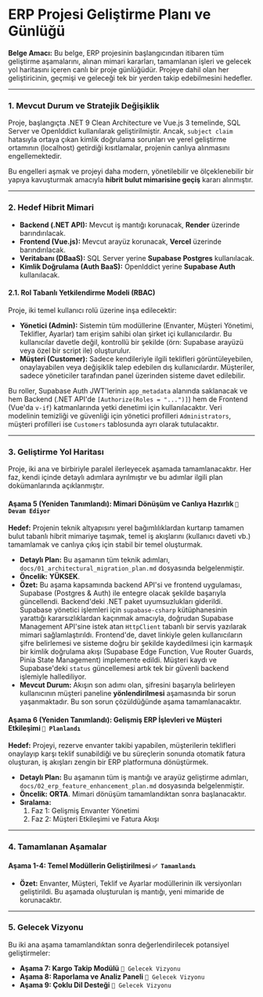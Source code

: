 # **ERP Projesi Geliştirme Planı ve Günlüğü**

**Belge Amacı:** Bu belge, ERP projesinin başlangıcından itibaren tüm geliştirme aşamalarını, alınan mimari kararları, tamamlanan işleri ve gelecek yol haritasını içeren canlı bir proje günlüğüdür. Projeye dahil olan her geliştiricinin, geçmişi ve geleceği tek bir yerden takip edebilmesini hedefler.

---

### **1. Mevcut Durum ve Stratejik Değişiklik**

Proje, başlangıçta .NET 9 Clean Architecture ve Vue.js 3 temelinde, SQL Server ve OpenIddict kullanılarak geliştirilmiştir. Ancak, `subject claim` hatasıyla ortaya çıkan kimlik doğrulama sorunları ve yerel geliştirme ortamının (localhost) getirdiği kısıtlamalar, projenin canlıya alınmasını engellemektedir.

Bu engelleri aşmak ve projeyi daha modern, yönetilebilir ve ölçeklenebilir bir yapıya kavuşturmak amacıyla **hibrit bulut mimarisine geçiş** kararı alınmıştır.

---

### **2. Hedef Hibrit Mimari**

*   **Backend (.NET API):** Mevcut iş mantığı korunacak, **Render** üzerinde barındırılacak.
*   **Frontend (Vue.js):** Mevcut arayüz korunacak, **Vercel** üzerinde barındırılacak.
*   **Veritabanı (DBaaS):** SQL Server yerine **Supabase Postgres** kullanılacak.
*   **Kimlik Doğrulama (Auth BaaS):** OpenIddict yerine **Supabase Auth** kullanılacak.

#### **2.1. Rol Tabanlı Yetkilendirme Modeli (RBAC)**

Proje, iki temel kullanıcı rolü üzerine inşa edilecektir:
*   **Yönetici (Admin):** Sistemin tüm modüllerine (Envanter, Müşteri Yönetimi, Teklifler, Ayarlar) tam erişim sahibi olan şirket içi kullanıcılardır. Bu kullanıcılar davetle değil, kontrollü bir şekilde (örn: Supabase arayüzü veya özel bir script ile) oluşturulur.
*   **Müşteri (Customer):** Sadece kendileriyle ilgili teklifleri görüntüleyebilen, onaylayabilen veya değişiklik talep edebilen dış kullanıcılardır. Müşteriler, sadece yöneticiler tarafından panel üzerinden sisteme davet edilebilir.

Bu roller, Supabase Auth JWT'lerinin `app_metadata` alanında saklanacak ve hem Backend (.NET API'de `[Authorize(Roles = "...")]`) hem de Frontend (Vue'da `v-if`) katmanlarında yetki denetimi için kullanılacaktır. Veri modelinin temizliği ve güvenliği için yönetici profilleri `Administrators`, müşteri profilleri ise `Customers` tablosunda ayrı olarak tutulacaktır.

---

### **3. Geliştirme Yol Haritası**

Proje, iki ana ve birbiriyle paralel ilerleyecek aşamada tamamlanacaktır. Her faz, kendi içinde detaylı adımlara ayrılmıştır ve bu adımlar ilgili plan dokümanlarında açıklanmıştır.

#### **Aşama 5 (Yeniden Tanımlandı): Mimari Dönüşüm ve Canlıya Hazırlık** `🎯 Devam Ediyor`

**Hedef:** Projenin teknik altyapısını yerel bağımlılıklardan kurtarıp tamamen bulut tabanlı hibrit mimariye taşımak, temel iş akışlarını (kullanıcı daveti vb.) tamamlamak ve canlıya çıkış için stabil bir temel oluşturmak.

*   **Detaylı Plan:** Bu aşamanın tüm teknik adımları, `docs/01_architectural_migration_plan.md` dosyasında belgelenmiştir.
*   **Öncelik:** **YÜKSEK**.
*   **Özet:** Bu aşama kapsamında backend API'si ve frontend uygulaması, Supabase (Postgres & Auth) ile entegre olacak şekilde başarıyla güncellendi. Backend'deki .NET paket uyumsuzlukları giderildi. Supabase yönetici işlemleri için `supabase-csharp` kütüphanesinin yarattığı kararsızlıklardan kaçınmak amacıyla, doğrudan Supabase Management API'sine istek atan `HttpClient` tabanlı bir servis yazılarak mimari sağlamlaştırıldı. Frontend'de, davet linkiyle gelen kullanıcıların şifre belirlemesi ve sisteme doğru bir şekilde kaydedilmesi için karmaşık bir kimlik doğrulama akışı (Supabase Edge Function, Vue Router Guards, Pinia State Management) implemente edildi. Müşteri kaydı ve Supabase'deki `status` güncellemesi artık tek bir güvenli backend işlemiyle hallediliyor.
*   **Mevcut Durum:** Akışın son adımı olan, şifresini başarıyla belirleyen kullanıcının müşteri paneline **yönlendirilmesi** aşamasında bir sorun yaşanmaktadır. Bu son sorun çözüldüğünde aşama tamamlanacaktır.

#### **Aşama 6 (Yeniden Tanımlandı): Gelişmiş ERP İşlevleri ve Müşteri Etkileşimi** `📝 Planlandı`

**Hedef:** Projeyi, rezerve envanter takibi yapabilen, müşterilerin teklifleri onaylayıp karşı teklif sunabildiği ve bu süreçlerin sonunda otomatik fatura oluşturan, iş akışları zengin bir ERP platformuna dönüştürmek.

*   **Detaylı Plan:** Bu aşamanın tüm iş mantığı ve arayüz geliştirme adımları, `docs/02_erp_feature_enhancement_plan.md` dosyasında belgelenmiştir.
*   **Öncelik:** **ORTA**. Mimari dönüşüm tamamlandıktan sonra başlanacaktır.
*   **Sıralama:**
    1.  Faz 1: Gelişmiş Envanter Yönetimi
    2.  Faz 2: Müşteri Etkileşimi ve Fatura Akışı

---

### **4. Tamamlanan Aşamalar**

#### **Aşama 1-4: Temel Modüllerin Geliştirilmesi** `✅ Tamamlandı`

*   **Özet:** Envanter, Müşteri, Teklif ve Ayarlar modüllerinin ilk versiyonları geliştirildi. Bu aşamada oluşturulan iş mantığı, yeni mimaride de korunacaktır.

---

### **5. Gelecek Vizyonu**

Bu iki ana aşama tamamlandıktan sonra değerlendirilecek potansiyel geliştirmeler:

*   **Aşama 7: Kargo Takip Modülü** `🧊 Gelecek Vizyonu`
*   **Aşama 8: Raporlama ve Analiz Paneli** `🧊 Gelecek Vizyonu`
*   **Aşama 9: Çoklu Dil Desteği** `🧊 Gelecek Vizyonu`
